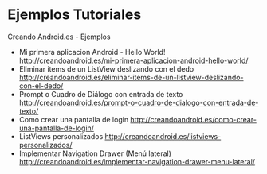 Ejemplos Tutoriales
===================

Creando Android.es - Ejemplos

* Mi primera aplicacion Android - Hello World! http://creandoandroid.es/mi-primera-aplicacion-android-hello-world/
* Eliminar items de un ListView deslizando con el dedo http://creandoandroid.es/eliminar-items-de-un-listview-deslizando-con-el-dedo/
* Prompt o Cuadro de Diálogo con entrada de texto http://creandoandroid.es/prompt-o-cuadro-de-dialogo-con-entrada-de-texto/
* Como crear una pantalla de login http://creandoandroid.es/como-crear-una-pantalla-de-login/
* ListViews personalizados http://creandoandroid.es/listviews-personalizados/
* Implementar Navigation Drawer (Menú lateral) http://creandoandroid.es/implementar-navigation-drawer-menu-lateral/
